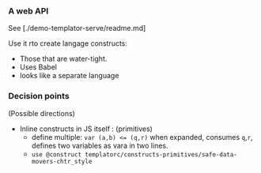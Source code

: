 
### A web API
See [./demo-templator-serve/readme.md]

Use it rto create langage constructs:
* Those that are water-tight.
* Uses Babel
* looks like a separate language

### Decision points
(Possible directions)

* Inline constructs in JS itself : (primitives)
   * define multiple:
      `var (a,b) <= (q,r)`
      when expanded, consumes `q`,`r`, defines two variables as vara in two lines.
   * `use @construct templatorc/constructs-primitives/safe-data-movers-chtr_style`

